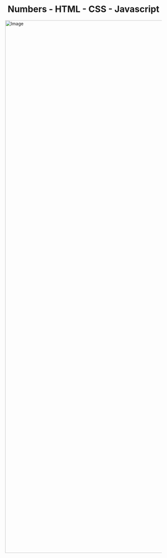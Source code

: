 <h1 align="center">Numbers - HTML - CSS - Javascript</h1>


<img width="1709" alt="Image" src="https://github.com/user-attachments/assets/ee6f01b0-18de-4fc3-98d0-b230ab661d97" />
